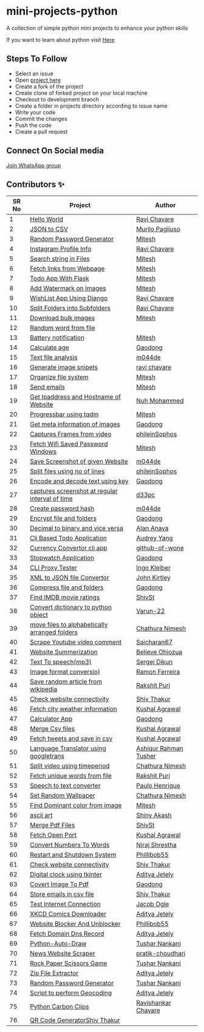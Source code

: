 
# mini-projects-python

A collection of simple python mini projects to enhance your python skills

If you want to learn about python visit [Here](https://github.com/chavarera/PythonScript)

## Steps To Follow

- Select an issue
- Open [project here](https://github.com/chavarera/python-mini-projects)
- Create a fork of the project
- Create clone of forked project on your local machine
- Checkout to development branch
- Create a folder in projects directory according to issue name
- Write your code
- Commit the changes
- Push the code
- Create a pull request

## Connect On Social media
[Join WhatsApp group](https://chat.whatsapp.com/Ghp25kidWLaGrAVA0G0GAa)
## Contributors ✨

SR No   | Project | Author  
--- | --- | ---
1 | [Hello World](https://github.com/chavarera/python-mini-projects/tree/master/projects/Hello) | [Ravi Chavare](https://github.com/chavarera)
2 | [JSON to CSV](https://github.com/chavarera/python-mini-projects/tree/master/projects/Convert_JSON_to_CSV)| [Murilo Pagliuso](https://github.com/DarkCeptor44)
3 | [Random Password Generator](https://github.com/chavarera/python-mini-projects/tree/master/projects/Random%20password%20generator) | [Mitesh](https://github.com/Mitesh2499)
4 | [Instagram Profile Info](https://github.com/chavarera/python-mini-projects/tree/master/projects/InstagramProfile) | [Ravi Chavare](https://github.com/chavarera)
5 | [Search string in Files](https://github.com/chavarera/python-mini-projects/tree/master/projects/string%20search%20from%20multiple%20files) | [Mitesh](https://github.com/Mitesh2499)
6 | [Fetch links from Webpage](https://github.com/chavarera/python-mini-projects/tree/master/projects/All%20Links%20from%20given%20Webpage) | [Mitesh](https://github.com/Mitesh2499)
7 | [Todo App With Flask](https://github.com/chavarera/python-mini-projects/tree/master/projects/Todo%20app) | [Mitesh](https://github.com/Mitesh2499)
8 | [Add Watermark on Images](https://github.com/chavarera/python-mini-projects/tree/master/projects/image%20watermark) | [Mitesh](https://github.com/Mitesh2499)
9 | [WishList App Using Django](https://github.com/chavarera/python-mini-projects/tree/master/projects/WishList) | [Ravi Chavare](https://github.com/chavarera)
10 | [Split Folders into Subfolders](https://github.com/chavarera/python-mini-projects/tree/master/projects/split%20folder%20into%20subfolders) | [Ravi Chavare](https://github.com/chavarera)
11 | [Download bulk images](https://github.com/chavarera/python-mini-projects/tree/master/projects/download%20images%20from%20website) | [Mitesh](https://github.com/Mitesh2499)
12 | [Random word from file](https://github.com/chavarera/python-mini-projects/tree/master/projects/Random_word_from_list) | 
13 | [Battery notification](https://github.com/chavarera/python-mini-projects/tree/master/projects/battery%20notification) | [Mitesh](https://github.com/Mitesh2499)
14 | [Calculate age](https://github.com/chavarera/python-mini-projects/tree/master/projects/Calculate%20age) | [Gaodong](https://github.com/xlgd)
15 | [Text file analysis](https://github.com/chavarera/python-mini-projects/tree/master/projects/Textfile%20analysis) | [m044de](https://github.com/m044de/)
16 | [Generate image snipets](https://github.com/chavarera/python-mini-projects/tree/master/projects/py-carbon-clips) | [ravi chavare](https://github.com/chavarera/)
17 | [Organize file system](https://github.com/chavarera/python-mini-projects/tree/master/projects/organized%20download%20folder%20with%20different%20categories) | [Mitesh](https://github.com/Mitesh2499)
18 | [Send emails](https://github.com/chavarera/python-mini-projects/tree/master/projects/send%20email%20from%20CSV) | [Mitesh](https://github.com/Mitesh2499)
19 | [Get Ipaddress and Hostname of Website](https://github.com/chavarera/python-mini-projects/tree/master/projects/Find%20Out%20Hostname%20and%20IP%20address) | [Nuh Mohammed](https://github.com/NuhMohammed)|
20 | [Progressbar using tqdm](https://github.com/chavarera/python-mini-projects/tree/master/projects/Terminal%20Progress%20Bar%20with%20Images%20Resizing) | [Mitesh](https://github.com/Mitesh2499)
21 | [Get meta information of images](https://github.com/Xlgd/python-mini-projects/tree/master/projects/Get%20meta%20information%20of%20images) | [Gaodong](https://github.com/xlgd)
22 | [Captures Frames from video](https://github.com/chavarera/python-mini-projects/tree/master/projects/Capture_Video_Frames) | [phileinSophos](https://github.com/phileinSophos/)
23 | [Fetch Wifi Saved Password Windows](https://github.com/chavarera/python-mini-projects/tree/master/projects/Get%20Wifi%20password) |  [Mitesh](https://github.com/Mitesh2499)
24 | [Save Screenshot of given Website](https://github.com/chavarera/python-mini-projects/tree/master/projects/snapshot%20of%20given%20website) | [m044de](https://github.com/m044de/)
25 | [Split files using no of lines](https://github.com/chavarera/python-mini-projects/tree/master/projects/Split_File) | [phileinSophos](https://github.com/phileinSophos/)
26 | [Encode and decode text using key](https://github.com/chavarera/python-mini-projects/tree/master/projects/create%20script%20to%20encode%20and%20decode%20text) | [Gaodong](https://github.com/xlgd)
27 | [captures screenshot at regular interval of time](https://github.com/chavarera/python-mini-projects/tree/master/projects/capture_screenshot) | [d33pc](https://github.com/d33pc/)
28 | [Create password hash](https://github.com/chavarera/python-mini-projects/tree/master/projects/hashing%20passwords) | [m044de](https://github.com/m044de/)
29 | [Encrypt file and folders](https://github.com/chavarera/python-mini-projects/tree/master/projects/create%20a%20script%20to%20encrypt%20files%20and%20folder) | [Gaodong](https://github.com/xlgd)
30 | [Decimal to binary and vice versa](https://github.com/chavarera/python-mini-projects/tree/master/projects/decimal%20to%20binary%20convertor%20and%20vice%20versa) | [Alan Anaya](https://github.com/alananayaa/)
31 | [Cli Based Todo Application](https://github.com/chavarera/python-mini-projects/tree/master/projects/CLI%20Todo) | [Audrey Yang](https://github.com/audrey-yang)
32 | [Currency Convertor cli app](https://github.com/chavarera/python-mini-projects/tree/master/projects/Currency%20Converter) | [github-of-wone](https://github.com/github-of-wone/)
33 | [Stopwatch Application](https://github.com/chavarera/python-mini-projects/tree/master/projects/create%20a%20simple%20stopwatch) | [Gaodong](https://github.com/xlgd)
34 | [CLI Proxy Tester](https://github.com/chavarera/python-mini-projects/tree/master/projects/cli_proxy_tester) | [Ingo Kleiber](https://github.com/IngoKl)
35 | [XML to JSON file Convertor](https://github.com/chavarera/python-mini-projects/tree/master/projects/Convert_XML_To_JSON) | [John Kirtley](https://github.com/johnkirtley)
36 | [Compress file and folders](https://github.com/chavarera/python-mini-projects/tree/master/projects/write%20script%20to%20compress%20folder%20and%20files) | [Gaodong](https://github.com/xlgd)
37 | [Find IMDB movie ratings](https://github.com/chavarera/python-mini-projects/tree/master/projects/Find%20IMDb%20rating) | [ShivSt](https://github.com/ShivSt)
38 | [Convert dictionary to python object](https://github.com/chavarera/python-mini-projects/tree/master/projects/convert_dictionary_to_python_object) | [Varun-22](https://github.com/Varun-22)
39 | [move files to alphabetically arranged folders](https://github.com/chavarera/python-mini-projects/tree/master/projects/Write%20script%20to%20move%20files%20into%20alphabetically%20ordered%20folder) | [Chathura Nimesh](https://github.com/kana800/)
40 | [Scrape Youtube video comment](https://github.com/chavarera/python-mini-projects/tree/master/projects/Web%20scraping%20a%20youtube%20comment) | [Saicharan67](https://github.com/Saicharan67)
41 | [Website Summerization](https://github.com/chavarera/python-mini-projects/tree/master/projects/Web%20scraping%20a%20youtube%20comment) | [Believe Ohiozua](https://github.com/believeohiozua)
42 | [Text To speech(mp3)](https://github.com/chavarera/python-mini-projects/tree/master/projects/TextToSpeech) | [Sergej Dikun](https://github.com/Serhazor)
43 | [Image format conversio)](https://github.com/chavarera/python-mini-projects/tree/master/projects/convert_Imgs) | [Ramon Ferreira](https://github.com/ramonfsk)
44 | [Save random article from wikipedia](https://github.com/chavarera/python-mini-projects/tree/master/projects/Random_Wikipedia_Article) | [Rakshit Puri](https://github.com/skate1512)
45 | [Check website connectivity](https://github.com/chavarera/python-mini-projects/tree/master/projects/check%20website%20connectivity) | [Shiv Thakur](https://github.com/ShivSt)
46 | [Fetch city weather information](https://github.com/chavarera/python-mini-projects/tree/master/projects/Fetch%20Current%20Weather) | [Kushal Agrawal](https://github.com/kushal98)
47 | [Calculator App](https://github.com/chavarera/python-mini-projects/tree/master/projects/Create%20calculator%20app) | [Gaodong](https://github.com/xlgd)
48 | [Merge Csv files](https://github.com/chavarera/python-mini-projects/tree/master/projects/Merge%20CSV%20Files) | [Kushal Agrawal](https://github.com/kushal98)
49 | [Fetch tweets and save in csv](https://github.com/chavarera/python-mini-projects/tree/master/projects/Fetch%20and%20Store%20Tweets) | [Kushal Agrawal](https://github.com/kushal98)
50 | [Language Translator using googletrans](https://github.com/chavarera/python-mini-projects/tree/master/projects/Language%20Translator) | [Ashiqur Rahman Tusher](https://github.com/ashikurt77)
51 | [Split video using timeperiod](https://github.com/chavarera/python-mini-projects/tree/master/projects/split%20a%20video%20file%20by%20given%20time%20period) | [Chathura Nimesh](https://github.com/kana800/)
52 | [Fetch unique words from file](https://github.com/chavarera/python-mini-projects/tree/master/projects/Unique%20words%20in%20a%20file) | [Rakshit Puri](https://github.com/skate1512)
53 | [Speech to text converter](https://github.com/chavarera/python-mini-projects/tree/master/projects/Speech%20to%20text) | [Paulo Henrique](https://github.com/chavarera/python-mini-projects/tree/master/projects/Speech%20to%20text)
54 | [Set Random Wallpaper](https://github.com/chavarera/python-mini-projects/tree/master/projects/write%20a%20script%20to%20download%20a%20random%20image%20from%20unsplash%20and%20set%20it%20as%20wallpaper) | [Chathura Nimesh](https://github.com/kana800/)
55 | [Find Dominant color from image](https://github.com/chavarera/python-mini-projects/tree/master/projects/dominant%20color) | [Mitesh](https://github.com/Mitesh2499)
56 | [ascii art](https://github.com/chavarera/python-mini-projects/tree/master/projects/asciiart) | [Shiny Akash](https://github.com/Shiny-Akash)
57 | [Merge Pdf Files](https://github.com/chavarera/python-mini-projects/tree/master/projects/merge%20pdfs) | [ShivSt](https://github.com/ShivSt)
58 | [Fetch Open Port](https://github.com/chavarera/python-mini-projects/tree/master/projects/Fetch%20Open%20Ports) | [Kushal Agrawal](https://github.com/kushal98)
59 | [Convert Numbers To Words](https://github.com/chavarera/python-mini-projects/tree/master/projects/convert%20numbers%20to%20word) | [Niraj Shrestha](https://github.com/CrestNiraj12)
60 | [Restart and Shutdown System](https://github.com/chavarera/python-mini-projects/tree/master/projects/Shutdown%20or%20restart%20your%20device) | [Phillibob55](https://github.com/Phillibob55)
61 | [Check website connectivity](https://github.com/chavarera/python-mini-projects/tree/master/projects/qr%20code%20generator) | [Shiv Thakur](https://github.com/ShivSt)
62 | [Digital clock using tkinter](https://github.com/chavarera/python-mini-projects/tree/master/projects/Digital%20Clock) | [Aditya Jetely](https://github.com/adityaj7)
63 | [Covert Image To Pdf](https://github.com/chavarera/python-mini-projects/tree/master/projects/convert%20a%20image%20to%20pdf) | [Gaodong](https://github.com/xlgd)
64 | [Store emails in csv file](https://github.com/chavarera/python-mini-projects/tree/master/projects/store%20emails%20in%20csv) | [Shiv Thakur](https://github.com/ShivSt)
65 | [Test Internet Connection](https://github.com/chavarera/python-mini-projects/tree/master/projects/Internet%20Connection%20Check) | [Jacob Ogle](https://github.com/Jakeogle94)
66 | [XKCD Comics Downloader](https://github.com/chavarera/python-mini-projects/tree/master/projects/XKCD_downloader)| [Aditya Jetely](https://github.com/AdityaJ7)
67 | [Website Blocker And Unblocker](https://github.com/chavarera/python-mini-projects/tree/master/projects/Website%20Blocker)| [Phillibob55](https://github.com/Phillibob55)
68 | [Fetch Domain Dns Record ](https://github.com/chavarera/python-mini-projects/tree/master/projects/DNS%20Record)| [Aditya Jetely](https://github.com/AdityaJ7)
69 | [Python-Auto-Draw](https://github.com/chavarera/python-mini-projects/tree/master/projects/DNS%20Record)| [Tushar Nankani](https://github.com/tusharnankani)
70 | [News Website Scraper](https://github.com/chavarera/python-mini-projects/tree/master/projects/News%20website%20scraper)| [pratik-choudhari](https://github.com/pratik-choudhari)
71 | [Rock Paper Scissors Game](https://github.com/chavarera/python-mini-projects/tree/master/projects/RockPaperScissors_Game)| [Tushar Nankani](https://github.com/tusharnankani)
72 | [Zip File Extractor](https://github.com/chavarera/python-mini-projects/tree/master/projects/Extract_zip_files)| [Aditya Jetely](https://github.com/AdityaJ7)
73 | [Random Password Generator](https://github.com/chavarera/python-mini-projects/blob/master/projects/Random%20password%20generator/random_password_gen.py)| [Tushar Nankani](https://github.com/tusharnankani)
74 | [Script to perform Geocoding](https://github.com/chavarera/python-mini-projects/tree/master/projects/Geocoding)| [Aditya Jetely](https://github.com/AdityaJ7)
75 | [Python Carbon Clips](https://github.com/chavarera/python-mini-projects/tree/master/projects/py-carbon-clips)| [Ravishankar Chavare](https://github.com/chavarera)
76 | [QR Code Generator](https://github.com/chavarera/python-mini-projects/tree/master/projects/qr%20code%20generator)[Shiv Thakur](https://github.com/ShivSt)
